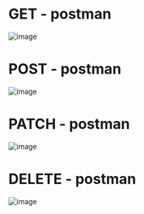 # GET - postman
![image](https://user-images.githubusercontent.com/104101668/224465097-d9b2a226-2d7f-44a2-8e8b-bd39ccd123da.png)

# POST - postman
![image](https://user-images.githubusercontent.com/104101668/224465083-36ad3d66-bc56-4b5e-bc98-32eaf7c8f923.png)

# PATCH - postman
![image](https://user-images.githubusercontent.com/104101668/224465128-7d1b098b-4343-4128-ad57-629f397e85cf.png)

# DELETE - postman
![image](https://user-images.githubusercontent.com/104101668/224465147-491a3487-65a9-4e4f-aba6-b056d807b6e3.png)
